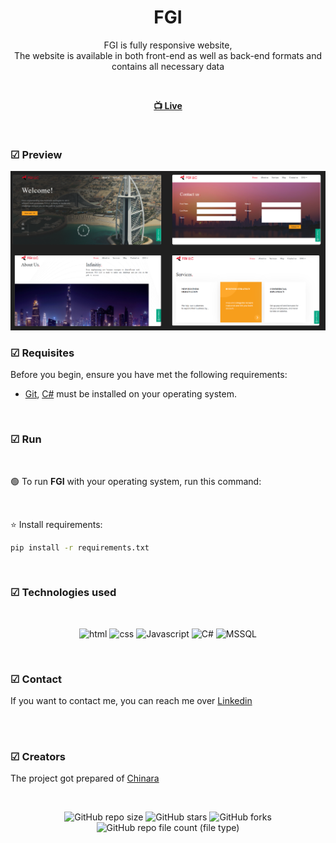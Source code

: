 <div align="center">

  <h1 align="center">FGI</h1>

  FGI is fully responsive website, <br /> The website is available in both front-end as well as back-end formats and contains all necessary data

<br>

  <a href="https://chinara0303.github.io/FGI/"><strong> 📺 Live</strong></a> 

</div>

<br />

### ☑ Preview

![fgi](./assets/imgs/desktop-file.jpg "fgi")

### ☑ Requisites

Before you begin, ensure you have met the following requirements:

* [Git](https://git-scm.com/downloads "Download Git"), [C#](https://www.microsoft.com/en-us/download/details.aspx?id=7029/) must be installed on your operating system.

<br>

### ☑ Run 

<br>

🟢 To run **FGI** with your operating system, run this command:

<br>

⭐ Install requirements:

```bash
pip install -r requirements.txt
```

<br>


### ☑ Technologies used

<br>

<div align="center">

![html](https://img.shields.io/badge/html-yellow?logo=html5)
![css](https://img.shields.io/badge/css-blue?logo=css3)
![Javascript](https://img.shields.io/badge/JavaScript-darkgreen?logo=javascript)
![C#](https://img.shields.io/badge/Csharp-purple?logo=Csharp)
![MSSQL](https://img.shields.io/badge/MSSQL-blue?logo=MSSQL)

</div>

<br>

### ☑ Contact

If you want to contact me, you can reach me over [Linkedin](https://www.linkedin.com/in/cinare-ibadova-5952b724b/)

<br>


<br>

### ☑ Creators

The project got prepared of [Chinara](https://github.com/Chinara0303)

<br>

<div align="center">
  
  ![GitHub repo size](https://img.shields.io/github/repo-size/Chinara0303/fgi)
  ![GitHub stars](https://img.shields.io/github/stars/Chinara0303/fgi?style=social)
  ![GitHub forks](https://img.shields.io/github/forks/Chinara0303/fgi?style=social)
  ![GitHub repo file count (file type)](https://img.shields.io/github/directory-file-count/Chinara0303/fgi)


</div>